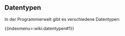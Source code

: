 ## Datentypen
In der Programmierwelt gibt es verschiedene Datentypen:


{{indexmenu>:wiki:datentypen#1}}
